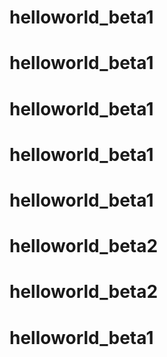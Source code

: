# helloworld_beta1
# helloworld_beta1
# helloworld_beta1
# helloworld_beta1
# helloworld_beta1
# helloworld_beta2
# helloworld_beta2
# helloworld_beta1
